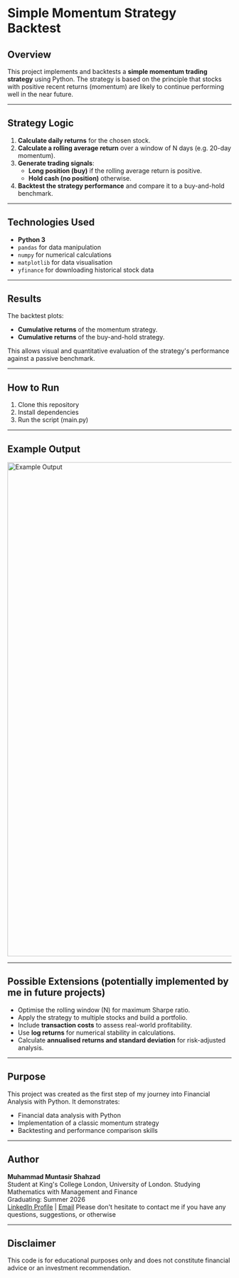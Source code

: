 # Simple Momentum Strategy Backtest

## Overview

This project implements and backtests a **simple momentum trading strategy** using Python. The strategy is based on the principle that stocks with positive recent returns (momentum) are likely to continue performing well in the near future.

---

## Strategy Logic

1. **Calculate daily returns** for the chosen stock.
2. **Calculate a rolling average return** over a window of N days (e.g. 20-day momentum).
3. **Generate trading signals**:
   - **Long position (buy)** if the rolling average return is positive.
   - **Hold cash (no position)** otherwise.
4. **Backtest the strategy performance** and compare it to a buy-and-hold benchmark.

---

## Technologies Used

- **Python 3**
- `pandas` for data manipulation
- `numpy` for numerical calculations
- `matplotlib` for data visualisation
- `yfinance` for downloading historical stock data

---

## Results

The backtest plots:

- **Cumulative returns** of the momentum strategy.
- **Cumulative returns** of the buy-and-hold strategy.

This allows visual and quantitative evaluation of the strategy's performance against a passive benchmark.

---

## How to Run

1. Clone this repository
2. Install dependencies
3. Run the script (main.py)

---

## Example Output

<img width="1111" alt="Example Output" src="https://github.com/user-attachments/assets/70bc9f4b-d815-4084-a1e5-c94569079766" />

---

## Possible Extensions (potentially implemented by me in future projects)

- Optimise the rolling window (N) for maximum Sharpe ratio.
- Apply the strategy to multiple stocks and build a portfolio.
- Include **transaction costs** to assess real-world profitability.
- Use **log returns** for numerical stability in calculations.
- Calculate **annualised returns and standard deviation** for risk-adjusted analysis.

---

## Purpose

This project was created as the first step of my journey into Financial Analysis with Python. It demonstrates:

- Financial data analysis with Python
- Implementation of a classic momentum strategy
- Backtesting and performance comparison skills

---

## Author

**Muhammad Muntasir Shahzad**  
Student at King's College London, University of London. Studying Mathematics with Management and Finance   
Graduating: Summer 2026  
[LinkedIn Profile](www.linkedin.com/in/muntasir-shahzad) | [Email](muntasir.s.2004@gmail.com)
Please don't hesitate to contact me if you have any questions, suggestions, or otherwise

---

## Disclaimer

This code is for educational purposes only and does not constitute financial advice or an investment recommendation.


